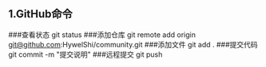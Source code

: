 ## 1.GitHub命令
###查看状态
git status 
###添加仓库
git remote add origin git@github.com:HywelShi/community.git
###添加文件
git add . 
###提交代码
git commit -m "提交说明" 
###远程提交
git push